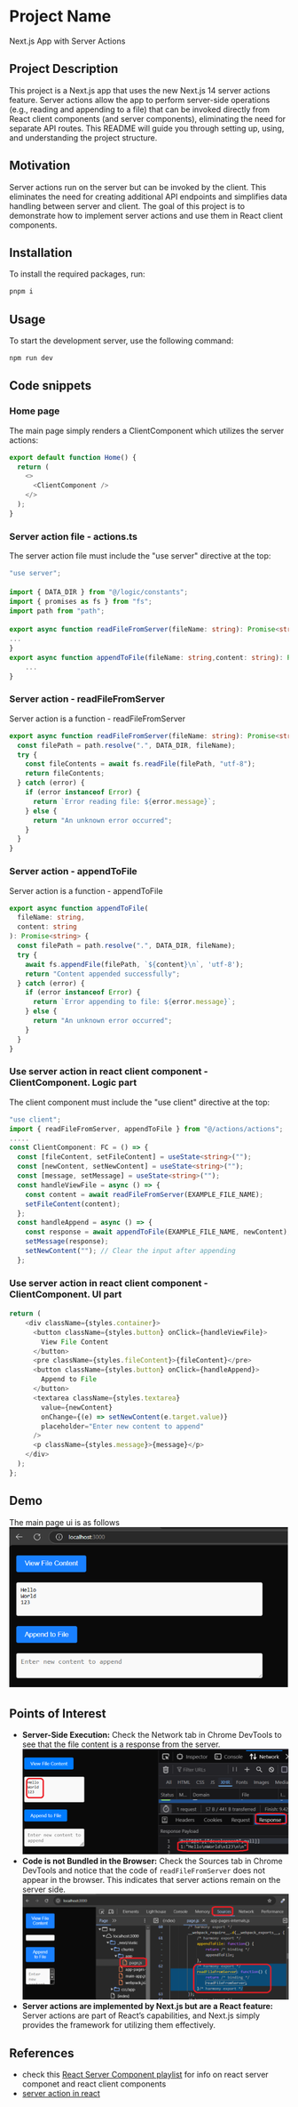 <h1>Project Name</h1>
Next.js App with Server Actions

<h2 id="project-description">Project Description</h2>
This project is a Next.js app that uses the new Next.js 14 server actions feature. Server actions allow the app to perform server-side operations (e.g., reading and appending to a file) that can be invoked directly from React client components (and server components), eliminating the need for separate API routes. This README will guide you through setting up, using, and understanding the project structure.

<h2 id="motivation">Motivation</h2>
Server actions run on the server but can be invoked by the client. This eliminates the need for creating additional API endpoints and simplifies data handling between server and client. The goal of this project is to demonstrate how to implement server actions and use them in React client components.

<h2 id="installation">Installation</h2>
To install the required packages, run:

```bash
pnpm i
```

<h2 id="usage">Usage</h2>
To start the development server, use the following command:

```bash
npm run dev
```

<h2>Code snippets</h2>

<h3>Home page</h3>
The main page simply renders a ClientComponent which utilizes the server actions:

```ts
export default function Home() {
  return (
    <>
      <ClientComponent />
    </>
  );
}
```

<h3>Server action file - actions.ts</h3>
The server action file must include the "use server" directive at the top:

```ts
"use server";

import { DATA_DIR } from "@/logic/constants";
import { promises as fs } from "fs";
import path from "path";

export async function readFileFromServer(fileName: string): Promise<string> {
...
}
export async function appendToFile(fileName: string,content: string): Promise<string> {
    ...
}
```

<h3>Server action - readFileFromServer</h3>
Server action is a function - readFileFromServer

```ts
export async function readFileFromServer(fileName: string): Promise<string> {
  const filePath = path.resolve(".", DATA_DIR, fileName);
  try {
    const fileContents = await fs.readFile(filePath, "utf-8");
    return fileContents;
  } catch (error) {
    if (error instanceof Error) {
      return `Error reading file: ${error.message}`;
    } else {
      return "An unknown error occurred";
    }
  }
}
```

<h3>Server action - appendToFile</h3>
Server action is a function - appendToFile

```ts
export async function appendToFile(
  fileName: string,
  content: string
): Promise<string> {
  const filePath = path.resolve(".", DATA_DIR, fileName);
  try {
    await fs.appendFile(filePath, `${content}\n`, 'utf-8'); 
    return "Content appended successfully";
  } catch (error) {
    if (error instanceof Error) {
      return `Error appending to file: ${error.message}`;
    } else {
      return "An unknown error occurred";
    }
  }
}
```

<h3>Use server action in react client component - ClientComponent. Logic part</h3>
The client component must include the "use client" directive at the top:

```ts
"use client";
import { readFileFromServer, appendToFile } from "@/actions/actions";
.....
const ClientComponent: FC = () => {
  const [fileContent, setFileContent] = useState<string>("");
  const [newContent, setNewContent] = useState<string>("");
  const [message, setMessage] = useState<string>("");
  const handleViewFile = async () => {
    const content = await readFileFromServer(EXAMPLE_FILE_NAME);
    setFileContent(content);
  };
  const handleAppend = async () => {
    const response = await appendToFile(EXAMPLE_FILE_NAME, newContent);
    setMessage(response);
    setNewContent(""); // Clear the input after appending
  };
```
<h3>Use server action in react client component - ClientComponent. UI part</h3>

```ts
return (
    <div className={styles.container}>
      <button className={styles.button} onClick={handleViewFile}>
        View File Content
      </button>
      <pre className={styles.fileContent}>{fileContent}</pre>
      <button className={styles.button} onClick={handleAppend}>
        Append to File
      </button>
      <textarea className={styles.textarea}
        value={newContent}
        onChange={(e) => setNewContent(e.target.value)}
        placeholder="Enter new content to append"
      />
      <p className={styles.message}>{message}</p>
    </div>
  );
};
```
<h2 id="demo">Demo</h2>
The main page ui is as follows

<img src='./figs/demo.png'/>

<h2 id="points-of-interest">Points of Interest</h2>
<ul>
  <li>
    <strong>Server-Side Execution:</strong> Check the Network tab in Chrome DevTools to see that the file content is a response from the server.
    <br />
    <img src='./figs/network-server-action.png' alt='Network Tab' />
  </li>
  <li>
    <strong>Code is not Bundled in the Browser:</strong> Check the Sources tab in Chrome DevTools and notice that the code of <code>readFileFromServer</code> does not appear in the browser. This indicates that server actions remain on the server side.
    <br />
    <img src='./figs/server-action-code-not-in-browser.png' alt='Code Visibility' />
  </li>
<li>
    <strong>Server actions are implemented by Next.js but are a React feature:</strong> Server actions are part of React’s capabilities, and Next.js simply provides the framework for utilizing them effectively.
  </li></ul>


<h2 id="references">References</h2>
<ul>
    <li>check this <a href='https://www.youtube.com/playlist?list=PLT6u32ApxFVBskjKDMxQZL2kHIj3eeue0'>React Server Component playlist</a> for info on react server componet and react client components</li>
    <li><a href='https://react.dev/reference/rsc/server-actions'>server action in react</a></li>
</ul>


